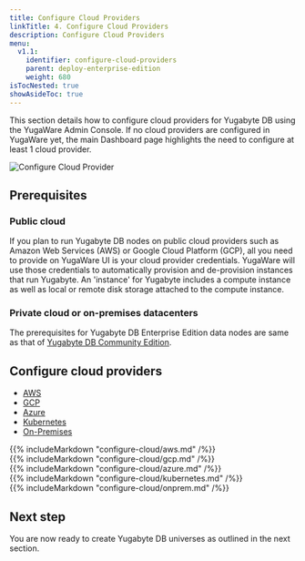 ```yaml
---
title: Configure Cloud Providers
linkTitle: 4. Configure Cloud Providers
description: Configure Cloud Providers
menu:
  v1.1:
    identifier: configure-cloud-providers
    parent: deploy-enterprise-edition
    weight: 680
isTocNested: true
showAsideToc: true
---
```


This section details how to configure cloud providers for Yugabyte DB using the YugaWare Admin Console. If no cloud providers are configured in YugaWare yet, the main Dashboard page highlights the need to configure at least 1 cloud provider.

![Configure Cloud Provider](/images/ee/configure-cloud-provider.png)

## Prerequisites

### Public cloud

If you plan to run Yugabyte DB nodes on public cloud providers such as Amazon Web Services (AWS) or Google Cloud Platform (GCP), all you need to provide on YugaWare UI is your cloud provider credentials. YugaWare will use those credentials to automatically provision and de-provision instances that run Yugabyte. An 'instance' for Yugabyte includes a compute instance as well as local or remote disk storage attached to the compute instance.

### Private cloud or on-premises datacenters

The prerequisites for Yugabyte DB Enterprise Edition data nodes are same as that of [Yugabyte DB Community Edition](../../checklist/).

## Configure cloud providers

<ul class="nav nav-tabs nav-tabs-yb">
  <li>
    <a href="#configure-aws" class="nav-link active" id="configure-aws-tab" data-toggle="tab" role="tab" aria-controls="configure-aws" aria-selected="true">
      <i class="fab fa-aws"></i>
      AWS
    </a>
  </li>
  <li>
    <a href="#configure-gcp" class="nav-link" id="configure-gcp-tab" data-toggle="tab" role="tab" aria-controls="configure-gcp" aria-selected="false">
      <i class="fab fa-google" aria-hidden="true"></i>
      GCP
    </a>
  </li>
  <li>
    <a href="#configure-azure" class="nav-link" id="configure-azure-tab" data-toggle="tab" role="tab" aria-controls="configure-azure" aria-selected="false">
      <i class="icon-azure" aria-hidden="true"></i>
       Azure
    </a>
  </li>
  <li>
    <a href="#configure-k8s" class="nav-link" id="configure-k8s-tab" data-toggle="tab" role="tab" aria-controls="configure-k8s" aria-selected="false">
      <i class="fas fa-cubes" aria-hidden="true"></i>
      Kubernetes
    </a>
  </li>
  <li>
    <a href="#configure-onprem" class="nav-link" id="configure-onprem-tab" data-toggle="tab" role="tab" aria-controls="configure-onprem" aria-selected="false">
      <i class="fas fa-building"></i>
      On-Premises
    </a>
  </li>
</ul>

<div class="tab-content">
  <div id="configure-aws" class="tab-pane fade show active" role="tabpanel" aria-labelledby="configure-aws-tab">
    {{% includeMarkdown "configure-cloud/aws.md" /%}}
  </div>
  <div id="configure-gcp" class="tab-pane fade" role="tabpanel" aria-labelledby="configure-gcp-tab">
    {{% includeMarkdown "configure-cloud/gcp.md" /%}}
  </div>
  <div id="configure-azure" class="tab-pane fade" role="tabpanel" aria-labelledby="configure-azure-tab">
    {{% includeMarkdown "configure-cloud/azure.md" /%}}
  </div>
  <div id="configure-k8s" class="tab-pane fade" role="tabpanel" aria-labelledby="configure-k8s-tab">
    {{% includeMarkdown "configure-cloud/kubernetes.md" /%}}
  </div>
  <div id="configure-onprem" class="tab-pane fade" role="tabpanel" aria-labelledby="configure-onprem-tab">
    {{% includeMarkdown "configure-cloud/onprem.md" /%}}
  </div>
</div>

## Next step

You are now ready to create Yugabyte DB universes as outlined in the next section.
